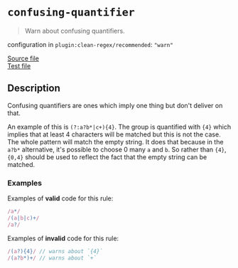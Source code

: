 # `confusing-quantifier`

> Warn about confusing quantifiers.

configuration in `plugin:clean-regex/recommended`: `"warn"`

<!-- prettier-ignore -->
[Source file](https://github.com/RunDevelopment/eslint-plugin-clean-regex/blob/master/lib/rules/confusing-quantifier.js) <br> [Test file](https://github.com/RunDevelopment/eslint-plugin-clean-regex/blob/master/tests/lib/rules/confusing-quantifier.js)

## Description

Confusing quantifiers are ones which imply one thing but don't deliver on that.

An example of this is `(?:a?b*|c+){4}`. The group is quantified with `{4}` which
implies that at least 4 characters will be matched but this is not the case. The
whole pattern will match the empty string. It does that because in the `a?b*`
alternative, it's possible to choose 0 many `a` and `b`. So rather than `{4}`,
`{0,4}` should be used to reflect the fact that the empty string can be matched.

### Examples

Examples of **valid** code for this rule:

<!-- prettier-ignore -->
```js
/a*/
/(a|b|c)+/
/a?/
```

Examples of **invalid** code for this rule:

<!-- prettier-ignore -->
```js
/(a?){4}/ // warns about `{4}`
/(a?b*)+/ // warns about `+`
```
